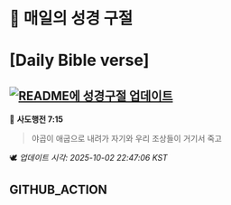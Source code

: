 # 🙏 매일의 성경 구절
# [Daily Bible verse]
## [![README에 성경구절 업데이트](https://github.com/DONGSUKA/first_test/actions/workflows/update-readme-bible.yml/badge.svg)](https://github.com/DONGSUKA/first_test/actions/workflows/update-readme-bible.yml)
<!-- START_BIBLE_VERSE -->
📖 **사도행전 7:15**
> 야곱이 애굽으로 내려가 자기와 우리 조상들이 거기서 죽고

🕊️ _업데이트 시각: 2025-10-02 22:47:06 KST_
  <!-- END_BIBLE_VERSE -->
## GITHUB_ACTION
